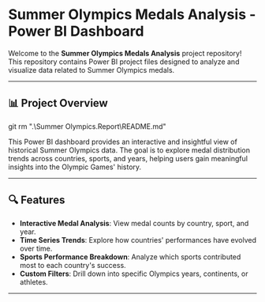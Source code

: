 # Summer Olympics Medals Analysis - Power BI Dashboard

Welcome to the **Summer Olympics Medals Analysis** project repository! This repository contains Power BI project files designed to analyze and visualize data related to Summer Olympics medals.

---

## 📊 Project Overview
git rm ".\Summer Olympics.Report\README.md"

This Power BI dashboard provides an interactive and insightful view of historical Summer Olympics data. The goal is to explore medal distribution trends across countries, sports, and years, helping users gain meaningful insights into the Olympic Games' history.

---

## 🔍 Features

- **Interactive Medal Analysis**: View medal counts by country, sport, and year.
- **Time Series Trends**: Explore how countries' performances have evolved over time.
- **Sports Performance Breakdown**: Analyze which sports contributed most to each country's success.
- **Custom Filters**: Drill down into specific Olympics years, continents, or athletes.

---



